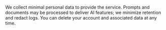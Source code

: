 We collect minimal personal data to provide the service. Prompts and documents may be processed to deliver AI features; we minimize retention and redact logs. You can delete your account and associated data at any time.

